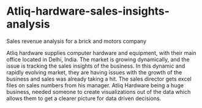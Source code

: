 # Atliq-hardware-sales-insights-analysis
Sales revenue analysis for a brick and motors company

Atliq hardware supplies computer hardware and equipment, with their main office located in Delhi, India. 
The market is growing dynamically, and the issue is tracking the sales insights of the business. 
In this dynamic and rapidly evolving market, they are having issues with the growth of the business and sales was already taking a hit. 
The sales director gets excel files on sales numbers from his manager. 
Atliq Hardware being a huge business, needed someone to create visualizations out of the data which allows them to get a clearer picture for data driven decisions.
